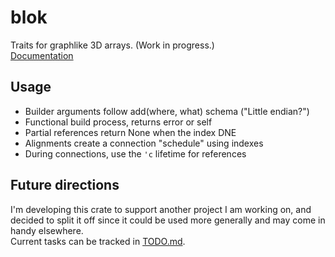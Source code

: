 

# blok

Traits for graphlike 3D arrays. (Work in progress.) <br>
[Documentation](https://docs.rs/blok/latest/blok/)


## Usage
- Builder arguments follow add(where, what) schema ("Little endian?")
- Functional build process, returns error or self 
- Partial references return None when the index DNE
- Alignments create a connection "schedule" using indexes
- During connections, use the `'c` lifetime for references


## Future directions
I'm developing this crate to support another project I am working on, and decided
to split it off since it could be used more generally and may come in handy elsewhere.
<br>
Current tasks can be tracked in [TODO.md](/TODO.md). <br>


